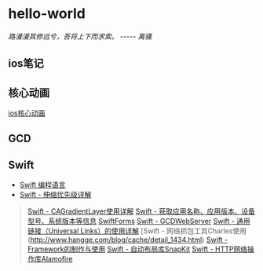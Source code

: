 # hello-world
  *路漫漫其修远兮，吾将上下而求索。 ----- 离骚*
## ios笔记
## 核心动画
[ios核心动画](http://blog.cocoachina.com/article/61442)
## GCD

## Swift
- [Swift 编程语言](https://www.cnswift.org/)
- [Swift - 伸缩优先级详解](http://www.hangge.com/blog/cache/detail_1753.html)
> [Swift - CAGradientLayer使用详解](http://www.hangge.com/blog/cache/detail_1772.html)
> [Swift - 获取应用名称、应用版本、设备型号、系统版本等信息](http://www.hangge.com/blog/cache/detail_1606.html)
> [SwiftForms](https://github.com/ortuman/SwiftForms)
> [Swift - GCDWebServer](http://www.hangge.com/blog/cache/detail_1555.html)
> [Swift - 通用链接（Universal Links）的使用详解](http://www.hangge.com/blog/cache/detail_1554.html)
> [Swift - 网络抓包工具Charles使用 (http://www.hangge.com/blog/cache/detail_1434.html)
> [Swift - Framework的制作与使用](http://www.hangge.com/blog/cache/detail_1425.html)
> [Swift - 自动布局库SnapKit](http://www.hangge.com/blog/cache/detail_1097.html)
> [Swift - HTTP网络操作库Alamofire](http://www.hangge.com/blog/cache/detail_970.html)



